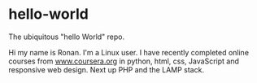 # hello-world
The ubiquitous "hello World" repo.

Hi my name is Ronan.  I'm a Linux user.  I have recently completed online courses from www.coursera.org in python, html, css, JavaScript and responsive web design. Next up PHP and the LAMP stack.

